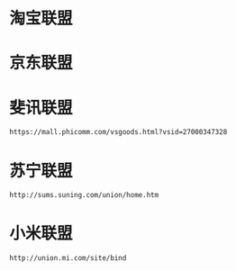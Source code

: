 # 淘宝联盟
# 京东联盟
# 斐讯联盟
    https://mall.phicomm.com/vsgoods.html?vsid=27000347328
# 苏宁联盟
    http://sums.suning.com/union/home.htm
# 小米联盟
    http://union.mi.com/site/bind

